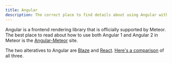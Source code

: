 ```yaml
---
title: Angular
description: The correct place to find details about using Angular with Meteor
---
```


Angular is a frontend rendering library that is officially supported by Meteor. The best place to read about how to use both Angular 1 and Angular 2 in Meteor is the [Angular-Meteor](http://www.angular-meteor.com) site.

The two alteratives to Angular are [Blaze](blaze.html) and [React](react.html). [Here's a comparison](ui-ux.html#view-layers) of all three.
